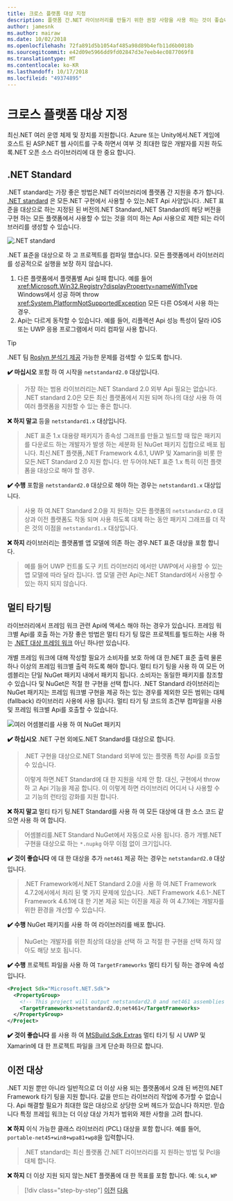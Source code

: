 ```yaml
---
title: 크로스 플랫폼 대상 지정
description: 플랫폼 간.NET 라이브러리를 만들기 위한 권장 사항을 사용 하는 것이 좋습니다.
author: jamesnk
ms.author: mairaw
ms.date: 10/02/2018
ms.openlocfilehash: 72fa891d5b1054af485a98d89b4efb11d6b0018b
ms.sourcegitcommit: e42d09e5966dd9fd02847d3e7eeb4ec0877069f8
ms.translationtype: MT
ms.contentlocale: ko-KR
ms.lasthandoff: 10/17/2018
ms.locfileid: "49374895"
---
```

# <a name="cross-platform-targeting"></a>크로스 플랫폼 대상 지정

최신.NET 여러 운영 체제 및 장치를 지원합니다. Azure 또는 Unity에서.NET 게임에 호스트 된 ASP.NET 웹 사이트를 구축 하면서 여부 것 최대한 많은 개발자를 지원 하도록.NET 오픈 소스 라이브러리에 대 한 중요 합니다.

## <a name="net-standard"></a>.NET Standard

.NET standard는 가장 좋은 방법은.NET 라이브러리에 플랫폼 간 지원을 추가 합니다. [.NET standard](../net-standard.md) 은 모든.NET 구현에서 사용할 수 있는.NET Api 사양입니다. .NET 표준을 대상으로 하는 지정된 된 버전의.NET Standard,.NET Standard의 해당 버전을 구현 하는 모든 플랫폼에서 사용할 수 있는 것을 의미 하는 Api 사용으로 제한 되는 라이브러리를 생성할 수 있습니다.

![.NET standard](./media/cross-platform-targeting/platforms-netstandard.png ".NET Standard")

.NET 표준을 대상으로 하 고 프로젝트를 컴파일 했습니다. 모든 플랫폼에서 라이브러리를 성공적으로 실행을 보장 하지 않습니다.

1. 다른 플랫폼에서 플랫폼별 Api 실패 합니다. 예를 들어 <xref:Microsoft.Win32.Registry?displayProperty=nameWithType> Windows에서 성공 하며 throw <xref:System.PlatformNotSupportedException> 모든 다른 OS에서 사용 하는 경우.
2. Api는 다르게 동작할 수 있습니다. 예를 들어, 리플렉션 Api 성능 특성이 달라 iOS 또는 UWP 응용 프로그램에서 미리 컴파일 사용 합니다.

> [!TIP]
> .NET 팀 [Roslyn 분석기 제공](../analyzers/api-analyzer.md) 가능한 문제를 검색할 수 있도록 합니다.

**✔️ 마십시오** 포함 하 여 시작을 `netstandard2.0` 대상입니다.

> 가장 하는 범용 라이브러리는.NET Standard 2.0 외부 Api 필요는 없습니다. .NET standard 2.0은 모든 최신 플랫폼에서 지원 되며 하나의 대상 사용 하 여 여러 플랫폼을 지원할 수 있는 좋은 합니다.

**❌ 하지 말고** 등을 `netstandard1.x` 대상입니다.

> .NET 표준 1.x 대용량 패키지가 종속성 그래프를 만들고 빌드할 때 많은 패키지를 다운로드 하는 개발자가 발생 하는 세분화 된 NuGet 패키지 집합으로 배포 됩니다. 최신.NET 플랫폼,.NET Framework 4.6.1, UWP 및 Xamarin을 비롯 한 모든.NET Standard 2.0 지원 합니다. 만 두어야.NET 표준 1.x 특히 이전 플랫폼을 대상으로 해야 할 경우.

**✔️ 수행** 포함을 `netstandard2.0` 대상으로 해야 하는 경우는 `netstandard1.x` 대상입니다.

> 사용 하 여.NET Standard 2.0을 지 원하는 모든 플랫폼의 `netstandard2.0` 대상과 이전 플랫폼도 작동 되며 사용 하도록 대체 하는 동안 패키지 그래프를 더 작은 것의 이점을 `netstandard1.x` 대상입니다.

**❌ 하지** 라이브러리는 플랫폼별 앱 모델에 의존 하는 경우.NET 표준 대상을 포함 합니다.

> 예를 들어 UWP 컨트롤 도구 키트 라이브러리 에서만 UWP에서 사용할 수 있는 앱 모델에 따라 달라 집니다. 앱 모델 관련 Api는.NET Standard에서 사용할 수 있는 하지 되지 않습니다.

## <a name="multi-targeting"></a>멀티 타기팅

라이브러리에서 프레임 워크 관련 Api에 액세스 해야 하는 경우가 있습니다. 프레임 워크별 Api를 호출 하는 가장 좋은 방법은 멀티 타기 팅 많은 프로젝트를 빌드하는 사용 하는 [.NET 대상 프레임 워크](../frameworks.md) 아닌 하나만 있습니다.

개별 프레임 워크에 대해 작성할 필요가 소비자를 보호 하에 대 한.NET 표준 출력 물론 하나 이상의 프레임 워크별 출력 하도록 해야 합니다. 멀티 타기 팅을 사용 하 여 모든 어셈블리는 단일 NuGet 패키지 내에서 패키지 됩니다. 소비자는 동일한 패키지를 참조할 수 있습니다 및 NuGet은 적절 한 구현을 선택 합니다. .NET Standard 라이브러리는 NuGet 패키지는 프레임 워크별 구현을 제공 하는 있는 경우를 제외한 모든 범위는 대체 (fallback) 라이브러리 사용에 사용 됩니다. 멀티 타기 팅 코드의 조건부 컴파일을 사용 및 프레임 워크별 Api를 호출할 수 있습니다.

![여러 어셈블리를 사용 하 여 NuGet 패키지](./media/cross-platform-targeting/nuget-package-multiple-assemblies.png "여러 어셈블리를 사용 하 여 NuGet 패키지")

**✔️ 하십시오** .NET 구현 외에도.NET Standard를 대상으로 합니다.

> .NET 구현을 대상으로.NET Standard 외부에 있는 플랫폼 특정 Api를 호출할 수 있습니다.
>
> 이렇게 하면.NET Standard에 대 한 지원을 삭제 안 함. 대신, 구현에서 throw 하 고 Api 기능을 제공 합니다. 이 이렇게 하면 라이브러리 어디서 나 사용할 수 고 기능의 런타임 강화를 지원 합니다.

**❌ 하지 말고** 멀티 타기 팅.NET Standard를 사용 하 여 모든 대상에 대 한 소스 코드 같으면 사용 하 여 합니다.

> 어셈블리를.NET Standard NuGet에서 자동으로 사용 됩니다. 증가 개별.NET 구현을 대상으로 하는 `*.nupkg` 아무 이점 없이 크기입니다.

**✔️ 것이 좋습니다** 에 대 한 대상을 추가 `net461` 제공 하는 경우는 `netstandard2.0` 대상입니다. 

> .NET Framework에서.NET Standard 2.0을 사용 하 여.NET Framework 4.7.2에서에서 처리 된 몇 가지 문제에 있습니다. .NET Framework 4.6.1-.NET Framework 4.6.1에 대 한 기본 제공 되는 이진을 제공 하 여 4.7.1에는 개발자를 위한 환경을 개선할 수 있습니다.

**✔️ 수행** NuGet 패키지를 사용 하 여 라이브러리를 배포 합니다.

> NuGet는 개발자를 위한 최상의 대상을 선택 하 고 적절 한 구현을 선택 하지 않아도 해당 보호 됩니다.

**✔️ 수행** 프로젝트 파일을 사용 하 여 `TargetFrameworks` 멀티 타기 팅 하는 경우에 속성입니다.

```xml
<Project Sdk="Microsoft.NET.Sdk">
  <PropertyGroup>
    <!-- This project will output netstandard2.0 and net461 assemblies -->
    <TargetFrameworks>netstandard2.0;net461</TargetFrameworks>
  </PropertyGroup>
</Project>
```

**✔️ 것이 좋습니다** 를 사용 하 여 [MSBuild.Sdk.Extras](https://github.com/onovotny/MSBuildSdkExtras) 멀티 타기 팅 시 UWP 및 Xamarin에 대 한 프로젝트 파일을 크게 단순화 하므로 합니다.

## <a name="older-targets"></a>이전 대상

.NET 지원 뿐만 아니라 일반적으로 더 이상 사용 되는 플랫폼에서 오래 된 버전의.NET Framework 타기 팅을 지원 합니다. 값을 만드는 라이브러리 작업에 추가할 수 없습니다. Api 해결할 필요가 최대한 많은 대상으로 상당한 오버 헤드가 있습니다 하지만. 믿습니다 특정 프레임 워크는 더 이상 대상 가치가 범위와 제한 사항을 고려 합니다.

**❌ 하지** 이식 가능한 클래스 라이브러리 (PCL) 대상을 포함 합니다. 예를 들어, `portable-net45+win8+wpa81+wp8`을 입력합니다.

> .NET standard는 최신 플랫폼 간.NET 라이브러리를 지 원하는 방법 및 Pcl을 대체 합니다.

**❌ 하지** 더 이상 지원 되지 않는.NET 플랫폼에 대 한 목표를 포함 합니다. 예: `SL4`, `WP`

>[!div class="step-by-step"]
[이전](./get-started.md)
[다음](./strong-naming.md)
